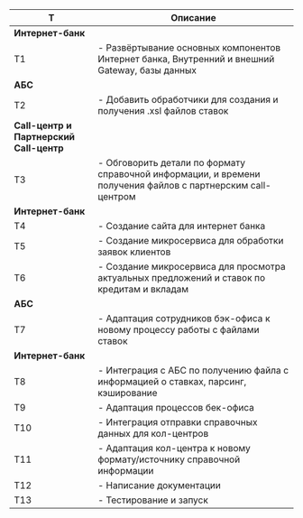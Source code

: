 |T|Описание|
|--------|--------|
|**Интернет-банк**|
|T1| - Развёртывание основных компонентов Интернет банка, Внутренний и внешний Gateway, базы данных |
|**АБС**|
|T2| -  Добавить обработчики для создания и получения .xsl файлов ставок
|**Call-центр и <br> Партнерский Call-центр**|
|T3| -  Обговорить детали по формату справочной информации, и времени получения файлов с партнерским call-центром
|**Интернет-банк**|
|T4| -  Создание сайта для интернет банка
|T5| -  Создание микросервиса для обработки заявок клиентов
|T6| -  Создание микросервиса для просмотра актуальных предложений и ставок по кредитам и вкладам 
|**АБС**|
|T7| -  Адаптация сотрудников бэк-офиса к новому процессу работы с файлами ставок
|**Интернет-банк**|
|T8| -  Интеграция с АБС по получению файла с информацией о ставках, парсинг, кэширование
|T9| -  Адаптация процессов бек-офиса
|T10| -  Интеграция отправки справочных данных для кол-центров
|T11| -  Адаптация кол-центра к новому формату/источнику справочной информации 
|T12| - Написание документации
|T13| - Тестирование и запуск